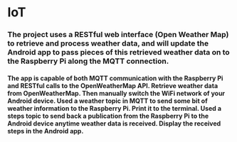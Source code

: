 # IoT
### The project uses a RESTful web interface (Open Weather Map) to retrieve and process weather data, and will update the Android app to pass pieces of this retrieved weather data on to the Raspberry Pi along the MQTT connection.

#### The app is capable of both MQTT communication with the Raspberry Pi and RESTful calls to the OpenWeatherMap API. Retrieve weather data from OpenWeatherMap. Then manually switch the WiFi network of your Android device. Used a weather topic in MQTT to send some bit of weather information to the Raspberry Pi. Print it to the terminal. Used a steps topic to send back a publication from the Raspberry Pi to the Android device anytime weather data is received. Display the received steps in the Android app.
